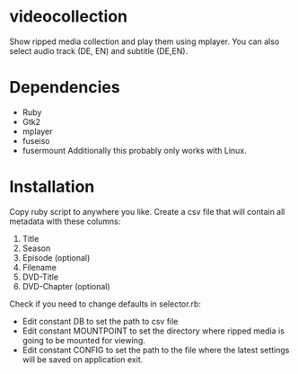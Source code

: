 videocollection
===============
Show ripped media collection and play them using mplayer. You can also select audio track (DE, EN) and subtitle (DE,EN). 

Dependencies
===============
- Ruby
- Gtk2
- mplayer
- fuseiso
- fusermount
Additionally this probably only works with Linux.

Installation
===============
Copy ruby script to anywhere you like. Create a csv file that will contain all metadata with these columns:
<ol>
<li>Title</li>
<li>Season</li>
<li>Episode (optional)</li>
<li>Filename</li>
<li>DVD-Title</li>
<li>DVD-Chapter (optional)</li>
</ol>

Check if you need to change defaults in selector.rb:
- Edit constant DB to set the path to csv file
- Edit constant MOUNTPOINT to set the directory where ripped media is going to be mounted for viewing.
- Edit constant CONFIG to set the path to the file where the latest settings will be saved on application exit.
